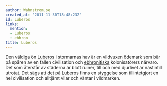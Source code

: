 ```yaml
---
author: Wahnstrom.se
created_at: '2011-11-30T18:48:23Z'
id: Luberos
links:
  mention:
  - Luberos
  - ebhron
title: Luberos
---
```


Den väldiga ön [Luberos] i stormarnas hav är en vildvuxen ödemark som bär på spåren av en fallen
civilisation och [ebhronitiska] kolonisatörers närvaro. Det som återstår av städerna är blott
ruiner, till och med djurlivet är nästintill utrotat. Det sägs att det på Luberos finns en styggelse
som tillintetgjort en hel civilisation och alltjämt vilar och väntar i vildmarken.

  [Luberos]: Luberos
  [ebhronitiska]: ebhron